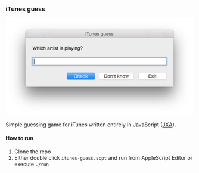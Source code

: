 ### iTunes guess

<img src="screenshot.png" />

Simple guessing game for iTunes written entirely in JavaScript ([JXA](https://developer.apple.com/library/content/releasenotes/InterapplicationCommunication/RN-JavaScriptForAutomation/Articles/Introduction.html)).

#### How to run

1. Clone the repo
2. Either double click `itunes-guess.scpt` and run from AppleScript Editor or execute `./run`
